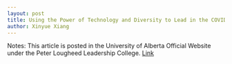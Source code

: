 ```yaml
--- 
layout: post
title: Using the Power of Technology and Diversity to Lead in the COVID-19 Crisis
author: Xinyue Xiang
---
```

Notes: This article is posted in the University of Alberta Official Website under the Peter Lougheed Leadership College.
[Link](https://www.ualberta.ca/lougheed-leadership-college/news/adasteam.html)



